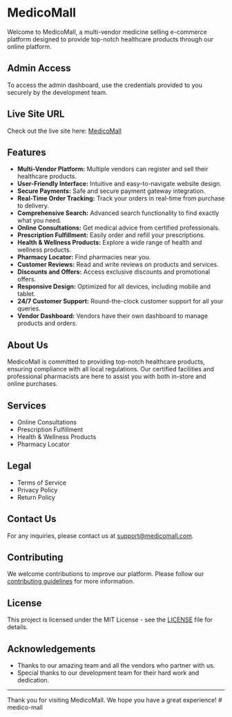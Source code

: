 # MedicoMall

Welcome to MedicoMall, a multi-vendor medicine selling e-commerce platform designed to provide top-notch healthcare products through our online platform.

## Admin Access

To access the admin dashboard, use the credentials provided to you securely by the development team.


## Live Site URL

Check out the live site here: [MedicoMall](https://medico-mall.web.app/)

## Features

- **Multi-Vendor Platform:** Multiple vendors can register and sell their healthcare products.
- **User-Friendly Interface:** Intuitive and easy-to-navigate website design.
- **Secure Payments:** Safe and secure payment gateway integration.
- **Real-Time Order Tracking:** Track your orders in real-time from purchase to delivery.
- **Comprehensive Search:** Advanced search functionality to find exactly what you need.
- **Online Consultations:** Get medical advice from certified professionals.
- **Prescription Fulfillment:** Easily order and refill your prescriptions.
- **Health & Wellness Products:** Explore a wide range of health and wellness products.
- **Pharmacy Locator:** Find pharmacies near you.
- **Customer Reviews:** Read and write reviews on products and services.
- **Discounts and Offers:** Access exclusive discounts and promotional offers.
- **Responsive Design:** Optimized for all devices, including mobile and tablet.
- **24/7 Customer Support:** Round-the-clock customer support for all your queries.
- **Vendor Dashboard:** Vendors have their own dashboard to manage products and orders.

## About Us

MedicoMall is committed to providing top-notch healthcare products, ensuring compliance with all local regulations. Our certified facilities and professional pharmacists are here to assist you with both in-store and online purchases.

## Services

- Online Consultations
- Prescription Fulfillment
- Health & Wellness Products
- Pharmacy Locator

## Legal

- Terms of Service
- Privacy Policy
- Return Policy

## Contact Us

For any inquiries, please contact us at [support@medicomall.com](mailto:support@medicomall.com).

## Contributing

We welcome contributions to improve our platform. Please follow our [contributing guidelines](CONTRIBUTING.md) for more information.

## License

This project is licensed under the MIT License - see the [LICENSE](LICENSE) file for details.

## Acknowledgements

- Thanks to our amazing team and all the vendors who partner with us.
- Special thanks to our development team for their hard work and dedication.

---

Thank you for visiting MedicoMall. We hope you have a great experience!
#   m e d i c o - m a l l  
 